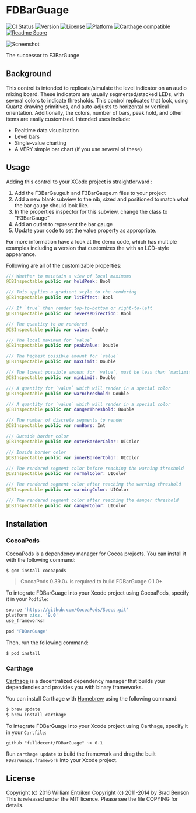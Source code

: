 FDBarGuage
==========

[![CI Status](http://img.shields.io/travis/fulldecent/FDBarGuage.svg?style=flat)](https://travis-ci.org/fulldecent/FDBarGuage)
[![Version](https://img.shields.io/cocoapods/v/FDBarGuage.svg?style=flat)](http://cocoadocs.org/docsets/FDBarGuage)
[![License](https://img.shields.io/cocoapods/l/FDBarGuage.svg?style=flat)](http://cocoadocs.org/docsets/FDBarGuage)
[![Platform](https://img.shields.io/cocoapods/p/FDBarGuage.svg?style=flat)](http://cocoadocs.org/docsets/FDBarGuage)
[![Carthage compatible](https://img.shields.io/badge/Carthage-compatible-4BC51D.svg?style=flat)](https://github.com/Carthage/Carthage)
[![Readme Score](http://readme-score-api.herokuapp.com/score.svg?url=fulldecent/fdbarguage)](http://clayallsopp.github.io/readme-score?url=fulldecent/fdbarguage)

![Screenshot](https://raw.github.com/ChiefPilot/F3BarGauge/master/F3BarGauge.png "Screenshot of Component Demo App")

The successor to F3BarGuage


Background
----------
This control is intended to replicate/simulate the level indicator
on an audio mixing board.   These indicators are usually
segmented/stacked LEDs, with several colors to indicate thresholds.
This control replicates that look, using Quartz drawing primitives,
and auto-adjusts to horizontal or vertical orientation. Additionally,
the colors, number of bars, peak hold, and other items are easily
customized. Intended uses include:

 * Realtime data visualization
 * Level bars
 * Single-value charting
 * A VERY simple bar chart (if you use several of these)

Usage
-----
Adding this control to your XCode project is straightforward :
1.  Add the F3BarGauge.h and F3BarGauge.m files to your project
2.  Add a new blank subview to the nib, sized and positioned to
    match what the bar gauge should look like.
3.  In the properties inspector for this subview, change the
    class to "F3BarGauge"
4.  Add an outlet to represent the bar gauge
5.  Update your code to set the value property as appropriate.

For more information have a look at the demo code, which
has multiple examples including a version that customizes the
with an LCD-style appearance.

Following are all of the customizable properties:

```swift
/// Whether to maintain a view of local maximums
@IBInspectable public var holdPeak: Bool

/// This applies a gradient style to the rendering
@IBInspectable public var litEffect: Bool

/// If `true` then render top-to-bottom or right-to-left
@IBInspectable public var reverseDirection: Bool

/// The quantity to be rendered
@IBInspectable public var value: Double

/// The local maximum for `value`
@IBInspectable public var peakValue: Double

/// The highest possible amount for `value`
@IBInspectable public var maxLimit: Double

/// The lowest possible amount for `value`, must be less than `maxLimit`
@IBInspectable public var minLimit: Double

/// A quantity for `value` which will render in a special color
@IBInspectable public var warnThreshold: Double

/// A quantity for `value` which will render in a special color
@IBInspectable public var dangerThreshold: Double

/// The number of discrete segments to render
@IBInspectable public var numBars: Int

/// Outside border color
@IBInspectable public var outerBorderColor: UIColor

/// Inside border color
@IBInspectable public var innerBorderColor: UIColor

/// The rendered segment color before reaching the warning threshold
@IBInspectable public var normalColor: UIColor

/// The rendered segment color after reaching the warning threshold
@IBInspectable public var warningColor: UIColor

/// The rendered segment color after reaching the danger threshold
@IBInspectable public var dangerColor: UIColor
```

Installation
------------

### CocoaPods

[CocoaPods](http://cocoapods.org) is a dependency manager for Cocoa projects. You can install it with the following command:

```bash
$ gem install cocoapods
```

> CocoaPods 0.39.0+ is required to build FDBarGuage 0.1.0+.

To integrate FDBarGuage into your Xcode project using CocoaPods, specify it in your `Podfile`:

```ruby
source 'https://github.com/CocoaPods/Specs.git'
platform :ios, '9.0'
use_frameworks!

pod 'FDBarGuage'
```

Then, run the following command:

```bash
$ pod install
```

### Carthage

[Carthage](https://github.com/Carthage/Carthage) is a decentralized dependency manager that builds your dependencies and provides you with binary frameworks.

You can install Carthage with [Homebrew](http://brew.sh/) using the following command:

```bash
$ brew update
$ brew install carthage
```

To integrate FDBarGuage into your Xcode project using Carthage, specify it in your `Cartfile`:

```ogdl
github "fulldecent/FDBarGuage" ~> 0.1
```

Run `carthage update` to build the framework and drag the built `FDBarGuage.framework` into your Xcode project.



License
-------
Copyright (c) 2016 William Entriken
Copyright (c) 2011-2014 by Brad Benson
This is released under the MIT licence. Please see the file COPYING for details.
